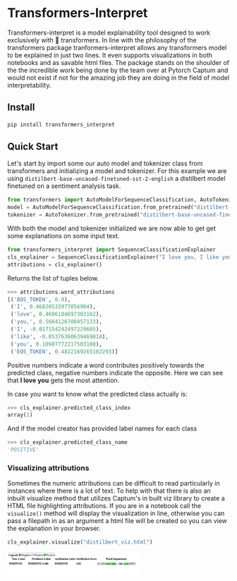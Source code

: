 # Transformers-Interpret

Transformers-interpret is a model explainability tool designed to work exclusively with 🤗 transformers.
In line with the philosophy of the transformers package tranformers-interpret allows any transformers model to be explained in just two lines. It even supports visualizations in both notebooks and as savable html files. The package stands on the shoulder of the the incredible work being done by the team over at Pytorch Captum and would not exist if not for the amazing job they are doing in the field of model interpretability.  


## Install

```bash
pip install transformers_interpret
```

## Quick Start

Let's start by import some our auto model and tokenizer class from transformers and initializing a model and tokenizer. 
For this example we are using `distilbert-base-uncased-finetuned-sst-2-english` a distilbert model finetuned on a sentiment analysis task. 

```python
from transformers import AutoModelForSequenceClassification, AutoTokenizer 
model = AutoModelForSequenceClassification.from_pretrained("distilbert-base-uncased-finetuned-sst-2-english")    
tokenizer = AutoTokenizer.from_pretrained("distilbert-base-uncased-finetuned-sst-2-english")    
```

With both the model and tokenizer initialized we are now able to get get some explanations on some input text. 

```python
from transformers_interpret import SequenceClassificationExplainer   
cls_explainer = SequenceClassificationExplainer("I love you, I like you",model, tokenizer)
attributions = cls_explainer()    
```

Returns the list of tuples below. 

```python
>>> attributions.word_attributions 
[('BOS_TOKEN', 0.0),
 ('I', 0.46820533977856904),
 ('love', 0.4606184697303162),
 ('you,', 0.5664126708457133),
 ('I', -0.017154242497229605),
 ('like', -0.05376360639469018),
 ('you', 0.10987772217503108),
 ('EOS_TOKEN', 0.4822169265102293)]
```

Positive numbers indicate a word contributes positively towards the predicted class, negative numbers indicate the opposite. Here we can see that __I love you__ gets the most attention. 

In case you want to know what the predicted class actually is:
```python
>>> cls_explainer.predicted_class_index    
array(1)
```
And if the model creator has provided label names for each class
```python
>>> cls_explainer.predicted_class_name
'POSITIVE'
```

### Visualizing attributions

Sometimes the numeric attributions can be difficult to read particularly in instances where there is a lot of text. To help with that there
is also an inbuilt visualize method that utilizes Captum's in built viz library to create a HTML file highlighting attributions. If you are in a notebook call the `visualize()` method will display the visualization in line, otherwise you can pass a filepath in as an argument a html file will be created so you can view the explanation in your browser. 

```python 
cls_explainer.visualize("distilbert_viz.html") 
```

<img src="images/distilbert_example.png" width="60%" height="60%" align="center" />